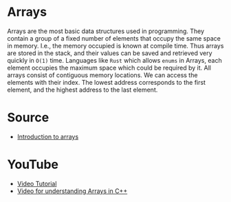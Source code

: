# Arrays

Arrays are the most basic data structures used in programming. They contain a group of a fixed number of elements that occupy the same space in memory. I.e., the memory occupied is known at compile time. Thus arrays are stored in the stack, and their values can be saved and retrieved very quickly in `O(1)` time. Languages like `Rust` which allows `enums` in Arrays, each element occupies the maximum space which could be required by it.
All arrays consist of contiguous memory locations. We can access the elements with their index. The lowest address corresponds to the first element, and the highest address to the last element.

# Source

- [Introduction to arrays](https://www.geeksforgeeks.org/introduction-to-arrays/)

# YouTube

- [Video Tutorial](https://youtu.be/NptnmWvkbTw)
- [Video for understanding Arrays in C++](https://youtu.be/ibeGtDEQGz0)
